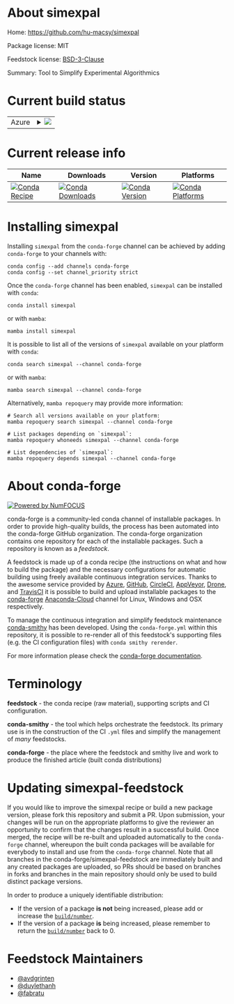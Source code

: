 About simexpal
==============

Home: https://github.com/hu-macsy/simexpal

Package license: MIT

Feedstock license: [BSD-3-Clause](https://github.com/conda-forge/simexpal-feedstock/blob/main/LICENSE.txt)

Summary: Tool to Simplify Experimental Algorithmics

Current build status
====================


<table>
    
  <tr>
    <td>Azure</td>
    <td>
      <details>
        <summary>
          <a href="https://dev.azure.com/conda-forge/feedstock-builds/_build/latest?definitionId=17046&branchName=main">
            <img src="https://dev.azure.com/conda-forge/feedstock-builds/_apis/build/status/simexpal-feedstock?branchName=main">
          </a>
        </summary>
        <table>
          <thead><tr><th>Variant</th><th>Status</th></tr></thead>
          <tbody><tr>
              <td>linux_64_python3.10.____cpython</td>
              <td>
                <a href="https://dev.azure.com/conda-forge/feedstock-builds/_build/latest?definitionId=17046&branchName=main">
                  <img src="https://dev.azure.com/conda-forge/feedstock-builds/_apis/build/status/simexpal-feedstock?branchName=main&jobName=linux&configuration=linux_64_python3.10.____cpython" alt="variant">
                </a>
              </td>
            </tr><tr>
              <td>linux_64_python3.7.____cpython</td>
              <td>
                <a href="https://dev.azure.com/conda-forge/feedstock-builds/_build/latest?definitionId=17046&branchName=main">
                  <img src="https://dev.azure.com/conda-forge/feedstock-builds/_apis/build/status/simexpal-feedstock?branchName=main&jobName=linux&configuration=linux_64_python3.7.____cpython" alt="variant">
                </a>
              </td>
            </tr><tr>
              <td>linux_64_python3.8.____cpython</td>
              <td>
                <a href="https://dev.azure.com/conda-forge/feedstock-builds/_build/latest?definitionId=17046&branchName=main">
                  <img src="https://dev.azure.com/conda-forge/feedstock-builds/_apis/build/status/simexpal-feedstock?branchName=main&jobName=linux&configuration=linux_64_python3.8.____cpython" alt="variant">
                </a>
              </td>
            </tr><tr>
              <td>linux_64_python3.9.____cpython</td>
              <td>
                <a href="https://dev.azure.com/conda-forge/feedstock-builds/_build/latest?definitionId=17046&branchName=main">
                  <img src="https://dev.azure.com/conda-forge/feedstock-builds/_apis/build/status/simexpal-feedstock?branchName=main&jobName=linux&configuration=linux_64_python3.9.____cpython" alt="variant">
                </a>
              </td>
            </tr><tr>
              <td>osx_64_python3.10.____cpython</td>
              <td>
                <a href="https://dev.azure.com/conda-forge/feedstock-builds/_build/latest?definitionId=17046&branchName=main">
                  <img src="https://dev.azure.com/conda-forge/feedstock-builds/_apis/build/status/simexpal-feedstock?branchName=main&jobName=osx&configuration=osx_64_python3.10.____cpython" alt="variant">
                </a>
              </td>
            </tr><tr>
              <td>osx_64_python3.7.____cpython</td>
              <td>
                <a href="https://dev.azure.com/conda-forge/feedstock-builds/_build/latest?definitionId=17046&branchName=main">
                  <img src="https://dev.azure.com/conda-forge/feedstock-builds/_apis/build/status/simexpal-feedstock?branchName=main&jobName=osx&configuration=osx_64_python3.7.____cpython" alt="variant">
                </a>
              </td>
            </tr><tr>
              <td>osx_64_python3.8.____cpython</td>
              <td>
                <a href="https://dev.azure.com/conda-forge/feedstock-builds/_build/latest?definitionId=17046&branchName=main">
                  <img src="https://dev.azure.com/conda-forge/feedstock-builds/_apis/build/status/simexpal-feedstock?branchName=main&jobName=osx&configuration=osx_64_python3.8.____cpython" alt="variant">
                </a>
              </td>
            </tr><tr>
              <td>osx_64_python3.9.____cpython</td>
              <td>
                <a href="https://dev.azure.com/conda-forge/feedstock-builds/_build/latest?definitionId=17046&branchName=main">
                  <img src="https://dev.azure.com/conda-forge/feedstock-builds/_apis/build/status/simexpal-feedstock?branchName=main&jobName=osx&configuration=osx_64_python3.9.____cpython" alt="variant">
                </a>
              </td>
            </tr><tr>
              <td>win_64_python3.10.____cpython</td>
              <td>
                <a href="https://dev.azure.com/conda-forge/feedstock-builds/_build/latest?definitionId=17046&branchName=main">
                  <img src="https://dev.azure.com/conda-forge/feedstock-builds/_apis/build/status/simexpal-feedstock?branchName=main&jobName=win&configuration=win_64_python3.10.____cpython" alt="variant">
                </a>
              </td>
            </tr><tr>
              <td>win_64_python3.7.____cpython</td>
              <td>
                <a href="https://dev.azure.com/conda-forge/feedstock-builds/_build/latest?definitionId=17046&branchName=main">
                  <img src="https://dev.azure.com/conda-forge/feedstock-builds/_apis/build/status/simexpal-feedstock?branchName=main&jobName=win&configuration=win_64_python3.7.____cpython" alt="variant">
                </a>
              </td>
            </tr><tr>
              <td>win_64_python3.8.____cpython</td>
              <td>
                <a href="https://dev.azure.com/conda-forge/feedstock-builds/_build/latest?definitionId=17046&branchName=main">
                  <img src="https://dev.azure.com/conda-forge/feedstock-builds/_apis/build/status/simexpal-feedstock?branchName=main&jobName=win&configuration=win_64_python3.8.____cpython" alt="variant">
                </a>
              </td>
            </tr><tr>
              <td>win_64_python3.9.____cpython</td>
              <td>
                <a href="https://dev.azure.com/conda-forge/feedstock-builds/_build/latest?definitionId=17046&branchName=main">
                  <img src="https://dev.azure.com/conda-forge/feedstock-builds/_apis/build/status/simexpal-feedstock?branchName=main&jobName=win&configuration=win_64_python3.9.____cpython" alt="variant">
                </a>
              </td>
            </tr>
          </tbody>
        </table>
      </details>
    </td>
  </tr>
</table>

Current release info
====================

| Name | Downloads | Version | Platforms |
| --- | --- | --- | --- |
| [![Conda Recipe](https://img.shields.io/badge/recipe-simexpal-green.svg)](https://anaconda.org/conda-forge/simexpal) | [![Conda Downloads](https://img.shields.io/conda/dn/conda-forge/simexpal.svg)](https://anaconda.org/conda-forge/simexpal) | [![Conda Version](https://img.shields.io/conda/vn/conda-forge/simexpal.svg)](https://anaconda.org/conda-forge/simexpal) | [![Conda Platforms](https://img.shields.io/conda/pn/conda-forge/simexpal.svg)](https://anaconda.org/conda-forge/simexpal) |

Installing simexpal
===================

Installing `simexpal` from the `conda-forge` channel can be achieved by adding `conda-forge` to your channels with:

```
conda config --add channels conda-forge
conda config --set channel_priority strict
```

Once the `conda-forge` channel has been enabled, `simexpal` can be installed with `conda`:

```
conda install simexpal
```

or with `mamba`:

```
mamba install simexpal
```

It is possible to list all of the versions of `simexpal` available on your platform with `conda`:

```
conda search simexpal --channel conda-forge
```

or with `mamba`:

```
mamba search simexpal --channel conda-forge
```

Alternatively, `mamba repoquery` may provide more information:

```
# Search all versions available on your platform:
mamba repoquery search simexpal --channel conda-forge

# List packages depending on `simexpal`:
mamba repoquery whoneeds simexpal --channel conda-forge

# List dependencies of `simexpal`:
mamba repoquery depends simexpal --channel conda-forge
```


About conda-forge
=================

[![Powered by
NumFOCUS](https://img.shields.io/badge/powered%20by-NumFOCUS-orange.svg?style=flat&colorA=E1523D&colorB=007D8A)](https://numfocus.org)

conda-forge is a community-led conda channel of installable packages.
In order to provide high-quality builds, the process has been automated into the
conda-forge GitHub organization. The conda-forge organization contains one repository
for each of the installable packages. Such a repository is known as a *feedstock*.

A feedstock is made up of a conda recipe (the instructions on what and how to build
the package) and the necessary configurations for automatic building using freely
available continuous integration services. Thanks to the awesome service provided by
[Azure](https://azure.microsoft.com/en-us/services/devops/), [GitHub](https://github.com/),
[CircleCI](https://circleci.com/), [AppVeyor](https://www.appveyor.com/),
[Drone](https://cloud.drone.io/welcome), and [TravisCI](https://travis-ci.com/)
it is possible to build and upload installable packages to the
[conda-forge](https://anaconda.org/conda-forge) [Anaconda-Cloud](https://anaconda.org/)
channel for Linux, Windows and OSX respectively.

To manage the continuous integration and simplify feedstock maintenance
[conda-smithy](https://github.com/conda-forge/conda-smithy) has been developed.
Using the ``conda-forge.yml`` within this repository, it is possible to re-render all of
this feedstock's supporting files (e.g. the CI configuration files) with ``conda smithy rerender``.

For more information please check the [conda-forge documentation](https://conda-forge.org/docs/).

Terminology
===========

**feedstock** - the conda recipe (raw material), supporting scripts and CI configuration.

**conda-smithy** - the tool which helps orchestrate the feedstock.
                   Its primary use is in the construction of the CI ``.yml`` files
                   and simplify the management of *many* feedstocks.

**conda-forge** - the place where the feedstock and smithy live and work to
                  produce the finished article (built conda distributions)


Updating simexpal-feedstock
===========================

If you would like to improve the simexpal recipe or build a new
package version, please fork this repository and submit a PR. Upon submission,
your changes will be run on the appropriate platforms to give the reviewer an
opportunity to confirm that the changes result in a successful build. Once
merged, the recipe will be re-built and uploaded automatically to the
`conda-forge` channel, whereupon the built conda packages will be available for
everybody to install and use from the `conda-forge` channel.
Note that all branches in the conda-forge/simexpal-feedstock are
immediately built and any created packages are uploaded, so PRs should be based
on branches in forks and branches in the main repository should only be used to
build distinct package versions.

In order to produce a uniquely identifiable distribution:
 * If the version of a package **is not** being increased, please add or increase
   the [``build/number``](https://docs.conda.io/projects/conda-build/en/latest/resources/define-metadata.html#build-number-and-string).
 * If the version of a package **is** being increased, please remember to return
   the [``build/number``](https://docs.conda.io/projects/conda-build/en/latest/resources/define-metadata.html#build-number-and-string)
   back to 0.

Feedstock Maintainers
=====================

* [@avdgrinten](https://github.com/avdgrinten/)
* [@duylethanh](https://github.com/duylethanh/)
* [@fabratu](https://github.com/fabratu/)

